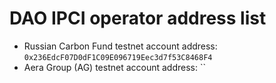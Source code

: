# DAO IPCI operator address list

- Russian Carbon Fund testnet account address: `0x236EdcF07D0dF1C09E096719Eec3d7f53C8468F4`
- Aera Group (AG) testnet account address: ``
